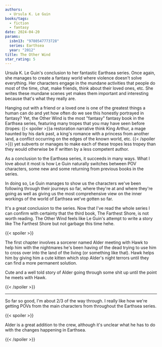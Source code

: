 ```yaml
---
authors:
  - Ursula K. Le Guin
books/tags:
  - fiction
  - fantasy
date: 2024-04-20
params:
  isbn13: "9780547773728"
  series: Earthsea
  year: "2012"
title: The Other Wind
star_rating: 5
---
```


Ursula K. Le Guin's conclusion to her fantastic Earthsea series. Once again, she manages to create a fantasy world where violence doesn't solve everything. Her characters engage in the mundane activities that people do most of the time, chat, make friends, think about their loved ones, etc. She writes these mundane scenes yet makes them important and interesting because that's what they really are.

<!--more-->

Hanging out with a friend or a loved one is one of the greatest things a human can do and yet how often do we see this honestly portrayed in fantasy? Yet, the Other Wind is the most "fantasy" fantasy book in the Earthsea series, featuring many tropes that you may have seen before (tropes: {{< spoiler >}}a restoration narrative think King Arthur, a mage haunted by his dark past, a king's romance with a princess from another land, a conflict occurring on the edges of the known world, etc. {{< /spoiler >}}) yet subverts or manages to make each of these tropes less tropey than they would otherwise be if written by a less competent author.

As a conclusion to the Earthsea series, it succeeds in many ways. What I love about it most is how Le Guin naturally switches between POV characters, some new and some returning from previous books in the series.

In doing so, Le Guin manages to show us the characters we've been following through their journeys so far, where they're at and where they're going as well as giving us the most comprehensive view on the inner workings of the world of Earthsea we've gotten so far.

It's a great conclusion to the series. Now that I've read the whole series I can confirm with certainty that the third book, The Farthest Shore, is not worth reading. The Other Wind feels like Le Guin's attempt to write a story like The Farthest Shore but not garbage this time hehe. 

{{< spoiler >}}

The first chapter involves a sorcerer named Alder meeting with Hawk to help him with the nightmares he's been having of the dead trying to use him to cross over into the land of the living (or something like that). Hawk helps him by giving him a cute kitten which stop Alder's night terrors until they can find a more permanent solution.

Cute and a well told story of Alder going through some shit up until the point he meets with Hawk.

{{< /spoiler >}}

---

So far so good, I'm about 2/3 of the way through. I really like how we're getting POVs from the main characters from throughout the Earthsea series.

{{< spoiler >}}

Alder is a great addition to the crew, although it's unclear what he has to do with the changes happening in Earthsea.

{{< /spoiler >}}
